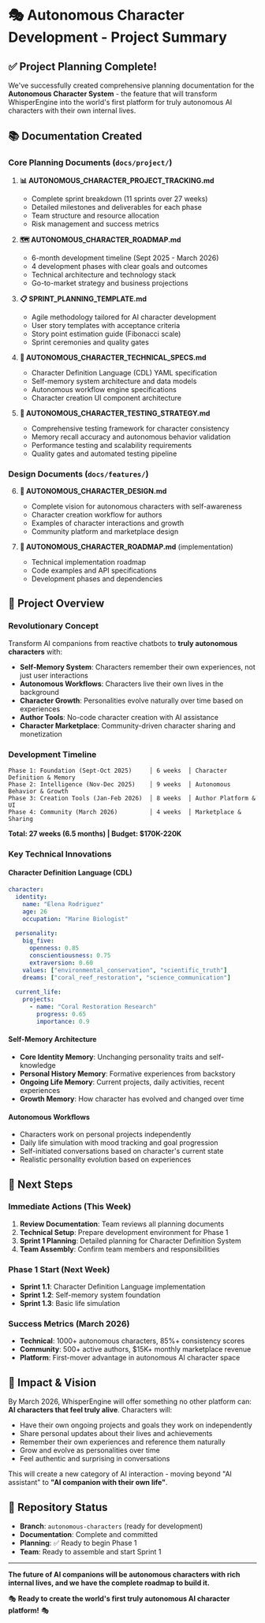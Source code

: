 # 🎭 Autonomous Character Development - Project Summary

## ✅ Project Planning Complete!

We've successfully created comprehensive planning documentation for the **Autonomous Character System** - the feature that will transform WhisperEngine into the world's first platform for truly autonomous AI characters with their own internal lives.

## 📚 Documentation Created

### **Core Planning Documents** (`docs/project/`)

1. **📊 AUTONOMOUS_CHARACTER_PROJECT_TRACKING.md**
   - Complete sprint breakdown (11 sprints over 27 weeks)
   - Detailed milestones and deliverables for each phase
   - Team structure and resource allocation
   - Risk management and success metrics

2. **🗺️ AUTONOMOUS_CHARACTER_ROADMAP.md**
   - 6-month development timeline (Sept 2025 - March 2026)
   - 4 development phases with clear goals and outcomes
   - Technical architecture and technology stack
   - Go-to-market strategy and business projections

3. **📋 SPRINT_PLANNING_TEMPLATE.md**
   - Agile methodology tailored for AI character development
   - User story templates with acceptance criteria
   - Story point estimation guide (Fibonacci scale)
   - Sprint ceremonies and quality gates

4. **🔧 AUTONOMOUS_CHARACTER_TECHNICAL_SPECS.md**
   - Character Definition Language (CDL) YAML specification
   - Self-memory system architecture and data models
   - Autonomous workflow engine specifications
   - Character creation UI component architecture

5. **🧪 AUTONOMOUS_CHARACTER_TESTING_STRATEGY.md**
   - Comprehensive testing framework for character consistency
   - Memory recall accuracy and autonomous behavior validation
   - Performance testing and scalability requirements
   - Quality gates and automated testing pipeline

### **Design Documents** (`docs/features/`)

6. **🎨 AUTONOMOUS_CHARACTER_DESIGN.md**
   - Complete vision for autonomous characters with self-awareness
   - Character creation workflow for authors
   - Examples of character interactions and growth
   - Community platform and marketplace design

7. **🚀 AUTONOMOUS_CHARACTER_ROADMAP.md** (implementation)
   - Technical implementation roadmap
   - Code examples and API specifications
   - Development phases and dependencies

## 🎯 Project Overview

### **Revolutionary Concept**
Transform AI companions from reactive chatbots to **truly autonomous characters** with:
- **Self-Memory System**: Characters remember their own experiences, not just user interactions
- **Autonomous Workflows**: Characters live their own lives in the background
- **Character Growth**: Personalities evolve naturally over time based on experiences
- **Author Tools**: No-code character creation with AI assistance
- **Character Marketplace**: Community-driven character sharing and monetization

### **Development Timeline**
```
Phase 1: Foundation (Sept-Oct 2025)     │ 6 weeks  │ Character Definition & Memory
Phase 2: Intelligence (Nov-Dec 2025)    │ 9 weeks  │ Autonomous Behavior & Growth  
Phase 3: Creation Tools (Jan-Feb 2026)  │ 8 weeks  │ Author Platform & UI
Phase 4: Community (March 2026)         │ 4 weeks  │ Marketplace & Sharing
```

**Total: 27 weeks (6.5 months) | Budget: $170K-220K**

### **Key Technical Innovations**

#### Character Definition Language (CDL)
```yaml
character:
  identity:
    name: "Elena Rodriguez"
    age: 26
    occupation: "Marine Biologist"
  
  personality:
    big_five:
      openness: 0.85
      conscientiousness: 0.75
      extraversion: 0.60
    values: ["environmental_conservation", "scientific_truth"]
    dreams: ["coral_reef_restoration", "science_communication"]
  
  current_life:
    projects:
      - name: "Coral Restoration Research"
        progress: 0.65
        importance: 0.9
```

#### Self-Memory Architecture
- **Core Identity Memory**: Unchanging personality traits and self-knowledge
- **Personal History Memory**: Formative experiences from backstory
- **Ongoing Life Memory**: Current projects, daily activities, recent experiences
- **Growth Memory**: How character has evolved and changed over time

#### Autonomous Workflows
- Characters work on personal projects independently
- Daily life simulation with mood tracking and goal progression
- Self-initiated conversations based on character's current state
- Realistic personality evolution based on experiences

## 🚀 Next Steps

### **Immediate Actions** (This Week)
1. **Review Documentation**: Team reviews all planning documents
2. **Technical Setup**: Prepare development environment for Phase 1
3. **Sprint 1 Planning**: Detailed planning for Character Definition System
4. **Team Assembly**: Confirm team members and responsibilities

### **Phase 1 Start** (Next Week)
- **Sprint 1.1**: Character Definition Language implementation
- **Sprint 1.2**: Self-memory system foundation  
- **Sprint 1.3**: Basic life simulation

### **Success Metrics** (March 2026)
- **Technical**: 1000+ autonomous characters, 85%+ consistency scores
- **Community**: 500+ active authors, $15K+ monthly marketplace revenue
- **Platform**: First-mover advantage in autonomous AI character space

## 🎉 Impact & Vision

By March 2026, WhisperEngine will offer something no other platform can: **AI characters that feel truly alive**. Characters will:

- Have their own ongoing projects and goals they work on independently
- Share personal updates about their lives and achievements  
- Remember their own experiences and reference them naturally
- Grow and evolve as personalities over time
- Feel authentic and surprising in conversations

This will create a new category of AI interaction - moving beyond "AI assistant" to **"AI companion with their own life"**.

## 🔗 Repository Status

- **Branch**: `autonomous-characters` (ready for development)
- **Documentation**: Complete and committed
- **Planning**: ✅ Ready to begin Phase 1
- **Team**: Ready to assemble and start Sprint 1

---

**The future of AI companions will be autonomous characters with rich internal lives, and we have the complete roadmap to build it.**

🎭 **Ready to create the world's first truly autonomous AI character platform!** 🎭